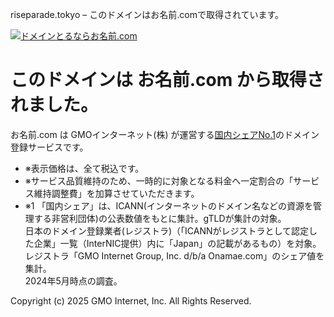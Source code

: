 riseparade.tokyo – このドメインはお名前.comで取得されています。




[![ドメインとるならお名前.com](//cache.img.gmo.jp/onamae/images/logo.svg)](https://www.onamae.com/)



このドメインは お名前.com から取得されました。
==========================

お名前.com は GMOインターネット(株) が運営する[国内シェアNo.1](#no1src)のドメイン登録サービスです。

* ※表示価格は、全て税込です。
* ※サービス品質維持のため、一時的に対象となる料金へ一定割合の「サービス維持調整費」を加算させていただきます。
* ※1 「国内シェア」は、ICANN(インターネットのドメイン名などの資源を管理する非営利団体)の公表数値をもとに集計。gTLDが集計の対象。  
  日本のドメイン登録業者(レジストラ)（「ICANNがレジストラとして認定した企業」一覧（InterNIC提供）内に「Japan」の記載があるもの）を対象。  
  レジストラ「GMO Internet Group, Inc. d/b/a Onamae.com」のシェア値を集計。  
  2024年5月時点の調査。


Copyright (c) 2025 GMO Internet, Inc. All Rights Reserved.